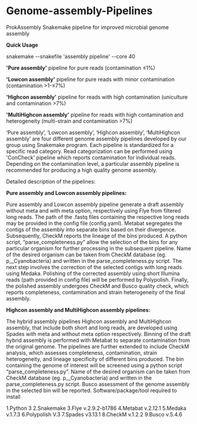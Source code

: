 # Genome-assembly-Pipelines
ProkAssembly
Snakemake pipeline for improved microbial genome assembly

**Quick Usage**

snakemake --snakefile 'assembly pipeline' --core 40

**'Pure assembly'** pipeline for pure reads (contamination ≤1%)

**'Lowcon assembly'** pipeline for pure reads with minor contamination (contamination >1-≤7%)

**'Highcon assembly'** pipeline for reads with high contamination (uniculture and contamination >7%)

**'MultiHighcon assembly'** pipeline for reads with high contamination and heterogeneity (multi-strain and contamination >7%)

‘Pure assembly’, ‘Lowcon assembly’, ‘Highcon assembly’, ‘MultiHighcon assembly’ are four different genome assembly pipelines developed by our group using Snakemake program. Each pipeline is standardized for a specific read category. Read categorization can be performed using 'ConCheck' pipeline which reports contamination for individual reads. Depending on the contamination level, a particular assembly pipeline is recommended for producing a high quality genome assembly.

Detailed description of the pipelines:

**Pure assembly and Lowcon assembly pipelines:**

Pure assembly and Lowcon assembly pipeline generate a draft assembly without meta and with meta option, respectively using Flye from filtered long reads. The path of the .fastq files containing the respective long reads may be provided in the config file (config.yaml).
Metabat segregates the contigs of the assembly into separate bins based on their divergence.
Subsequently, CheckM reports the lineage of the bins produced.
A python script, “parse_completeness.py” allow the selection of the bins for any particular organism for further processing in the subsequent pipeline. Name of the desired organism can be taken from CheckM database (eg. p__Cyanobacteria) and written in the parse_completeness.py script.
The next step involves the correction of the selected contigs with long reads using Medaka.
Polishing of the corrected assembly using short Illumina reads (path provided in config file) will be performed by Polypolish.
Finally, the polished assembly undergoes CheckM and Busco quality check, which reports completeness, contamination and strain heterogeneity of the final assembly.

**Highcon assembly and MultiHighcon assembly pipelines:**

The hybrid assembly pipelines Highcon assembly and MultiHighcon assembly, that include both short and long reads, are developed using Spades with meta and without meta option respectively. 
Binning of the draft hybrid assembly is performed with Metabat to separate contamination from the original genome.
The pipelines are further extended to include CheckM analysis, which assesses completeness, contamination, strain heterogeneity, and lineage specificity of different bins produced.
The bin containing the genome of interest will be screened using a python script “parse_completeness.py”. Name of the desired organism can be taken from CheckM database (eg. p__Cyanobacteria) and written in the parse_completeness.py script.
Busco assessment of the genome assembly in the selected bin will be reported.
Software/package/tool required to install

1.Python 3 2.Snakemake 3.Flye v.2.9.2-b1786 4.Metabat v.2.12.1 5.Medaka v.1.7.3 6.Polypolish V.3 7.Spades v3.13.1 8.CheckM v.1.2.2 9.Busco v.5.4.6
